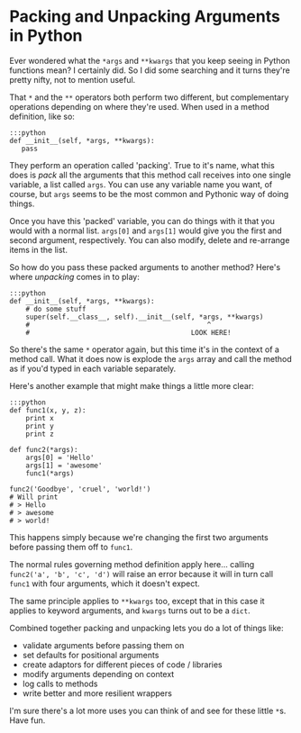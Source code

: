 <!--
~~~
title: Packing and Unpacking Arguments in Python
slug: /packing-and-unpacking-arguments-in-python
date: 2011-12-06
publish: yes
tags: [python]
~~~
-->

# Packing and Unpacking Arguments in Python

Ever wondered what the `*args` and `**kwargs` that you keep seeing in Python functions mean? I certainly did. So I did some searching and it turns they're pretty nifty, not to mention useful. 

That `*` and the `**` operators both perform two different, but complementary operations depending on where they're used. When used in a method definition, like so:

	:::python
	def __init__(self, *args, **kwargs):
       pass

They perform an operation called 'packing'. True to it's name, what this does is *pack* all the arguments that this method call receives into one single variable, a list called `args`. You can use any variable name you want, of course, but `args` seems to be the most common and Pythonic way of doing things. 

Once you have this 'packed' variable, you can do things with it that you would with a normal list. `args[0]` and `args[1]` would give you the first and second argument, respectively. You can also modify,  delete and re-arrange items in the list. 

So how do you pass these packed arguments to another method? Here's where *unpacking* comes in to play:

    :::python
    def __init__(self, *args, **kwargs):
        # do some stuff
        super(self.__class__, self).__init__(self, *args, **kwargs)
        #                                            ^
        #                                        LOOK HERE!

So there's the same `*` operator again, but this time it's in the context of a method call. What it does now is explode the `args` array and call the method as if you'd typed in each variable separately. 

Here's another example that might make things a little more clear:

    :::python
    def func1(x, y, z):
        print x
        print y 
        print z  				
    
    def func2(*args):
        args[0] = 'Hello'
        args[1] = 'awesome'
        func1(*args)
    
    func2('Goodbye', 'cruel', 'world!')    
    # Will print
    # > Hello
    # > awesome
    # > world!

This happens simply because we're changing the first two arguments before passing them off to `func1`. 

The normal rules governing method definition apply here… calling `func2('a', 'b', 'c', 'd')` will raise an error because it will in turn call `func1` with four arguments, which it doesn't expect.  

The same principle applies to `**kwargs` too, except that in this case it applies to keyword arguments, and `kwargs` turns out to be a `dict`. 

Combined together packing and unpacking lets you do a lot of things like:

* validate arguments before passing them on 
* set defaults for positional arguments
* create adaptors for different pieces of code / libraries
* modify arguments depending on context
* log calls to methods
* write better and more resilient wrappers 

I'm sure there's a lot more uses you can think of and see for these little `*`s. Have fun. 
